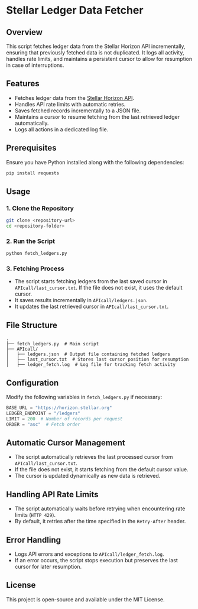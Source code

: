 # Stellar Ledger Data Fetcher

## Overview
This script fetches ledger data from the Stellar Horizon API incrementally, ensuring that previously fetched data is not duplicated. It logs all activity, handles rate limits, and maintains a persistent cursor to allow for resumption in case of interruptions.

## Features
- Fetches ledger data from the [Stellar Horizon API](https://developers.stellar.org/docs/glossary/horizon/).
- Handles API rate limits with automatic retries.
- Saves fetched records incrementally to a JSON file.
- Maintains a cursor to resume fetching from the last retrieved ledger automatically.
- Logs all actions in a dedicated log file.

## Prerequisites
Ensure you have Python installed along with the following dependencies:

```bash
pip install requests
```

## Usage
### 1. Clone the Repository
```bash
git clone <repository-url>
cd <repository-folder>
```

### 2. Run the Script
```bash
python fetch_ledgers.py
```

### 3. Fetching Process
- The script starts fetching ledgers from the last saved cursor in `APIcall/last_cursor.txt`. If the file does not exist, it uses the default cursor.
- It saves results incrementally in `APIcall/ledgers.json`.
- It updates the last retrieved cursor in `APIcall/last_cursor.txt`.

## File Structure
```
.
├── fetch_ledgers.py  # Main script
├── APIcall/
│   ├── ledgers.json  # Output file containing fetched ledgers
│   ├── last_cursor.txt  # Stores last cursor position for resumption
│   ├── ledger_fetch.log  # Log file for tracking fetch activity
```

## Configuration
Modify the following variables in `fetch_ledgers.py` if necessary:

```python
BASE_URL = "https://horizon.stellar.org"
LEDGER_ENDPOINT = "/ledgers"
LIMIT = 200  # Number of records per request
ORDER = "asc"  # Fetch order
```

## Automatic Cursor Management
- The script automatically retrieves the last processed cursor from `APIcall/last_cursor.txt`.
- If the file does not exist, it starts fetching from the default cursor value.
- The cursor is updated dynamically as new data is retrieved.

## Handling API Rate Limits
- The script automatically waits before retrying when encountering rate limits (`HTTP 429`).
- By default, it retries after the time specified in the `Retry-After` header.

## Error Handling
- Logs API errors and exceptions to `APIcall/ledger_fetch.log`.
- If an error occurs, the script stops execution but preserves the last cursor for later resumption.

## License
This project is open-source and available under the MIT License.


